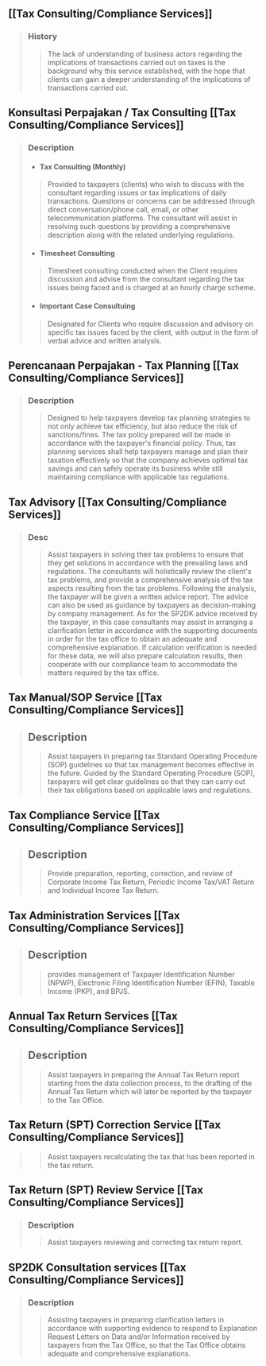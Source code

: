 ## [[Tax Consulting/Compliance Services]]
> ### History
>> The lack of understanding of business actors regarding the implications of transactions carried out on taxes is the background why this service established, with the hope that clients can gain a deeper understanding of the implications of transactions carried out.

## Konsultasi Perpajakan / Tax Consulting [[Tax Consulting/Compliance Services]]
> ### Description
> - #### Tax Consulting (Monthly)
>> Provided to taxpayers (clients) who wish to discuss with the consultant regarding issues or tax implications of daily transactions. Questions or concerns can be addressed through direct conversation/phone call, email, or other telecommunication platforms. The consultant will assist in resolving such questions by providing a comprehensive description along with the related underlying regulations. 
> - #### Timesheet Consulting
>> Timesheet consulting conducted when the Client requires discussion and advise from the consultant regarding the tax issues being faced and is charged at an hourly charge scheme. 
> - #### Important Case Consultuing
>> Designated for Clients who require discussion and advisory on specific tax issues faced by the client, with output in the form of verbal advice and written analysis.

## Perencanaan Perpajakan - Tax Planning [[Tax Consulting/Compliance Services]]
> ### Description
>> Designed to help taxpayers develop tax planning strategies to not only achieve tax efficiency, but also reduce the risk of sanctions/fines. The tax policy prepared will be made in accordance with the taxpayer's financial policy. Thus, tax planning services shall help taxpayers manage and plan their taxation effectively so that the company achieves optimal tax savings and can safely operate its business while still maintaining compliance with applicable tax regulations. 

## Tax Advisory [[Tax Consulting/Compliance Services]]
> ### Desc
>> Assist taxpayers in solving their tax problems to ensure that they get solutions in accordance with the prevailing laws and regulations.
>> The consultants will holistically review the client's tax problems, and provide a comprehensive analysis of the tax aspects resulting from the tax problems. Following the analysis, the taxpayer will be given a written advice report.
>> The advice can also be used as guidance by taxpayers as decision-making by company management.
>> As for the SP2DK advice received by the taxpayer, in this case consultants may assist in arranging a clarification letter in accordance with the supporting documents in order for the tax office to obtain an adequate and comprehensive explanation. If calculation verification is needed for these data, we will also prepare calculation results, then cooperate with our compliance team to accommodate the matters required by the tax office.

## Tax Manual/SOP Service [[Tax Consulting/Compliance Services]]
> ## Description
>> Assist taxpayers in preparing tax Standard Operating Procedure (SOP) guidelines so that tax management becomes effective in the future. Guided by the Standard Operating Procedure (SOP), taxpayers will get clear guidelines so that they can carry out their tax obligations based on applicable laws and regulations.

## Tax Compliance Service [[Tax Consulting/Compliance Services]]
> ## Description
>> Provide preparation, reporting, correction, and review of Corporate Income Tax Return, Periodic Income Tax/VAT Return and Individual Income Tax Return.

## Tax Administration Services [[Tax Consulting/Compliance Services]]
> ## Description
>> provides management of Taxpayer Identification Number (NPWP), Electronic Filing Identification Number (EFIN), Taxable Income (PKP), and BPJS.

## Annual Tax Return Services [[Tax Consulting/Compliance Services]]
> ## Description
>> Assist taxpayers in preparing the Annual Tax Return report starting from the data collection process, to the drafting of the Annual Tax Return which will later be reported by the taxpayer to the Tax Office.

## Tax Return (SPT) Correction Service [[Tax Consulting/Compliance Services]]
>> Assist taxpayers recalculating the tax that has been reported in the tax return.

## Tax Return (SPT) Review Service [[Tax Consulting/Compliance Services]]
> ### Description
>> Assist taxpayers reviewing and correcting tax return report.

## SP2DK Consultation services [[Tax Consulting/Compliance Services]]
> ### Description
>> Assisting taxpayers in preparing clarification letters in accordance with supporting evidence to respond to Explanation Request Letters on Data and/or Information received by taxpayers from the Tax Office, so that the Tax Office obtains adequate and comprehensive explanations.